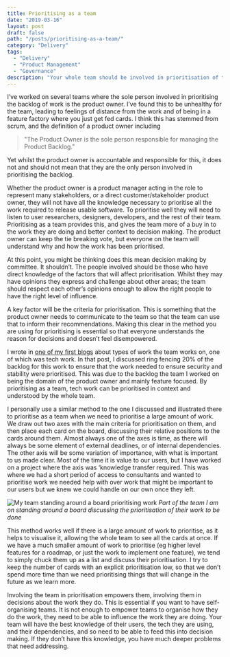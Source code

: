 ```yaml
---
title: Prioritising as a team
date: "2019-03-16"
layout: post
draft: false
path: "/posts/prioritising-as-a-team/"
category: "Delivery"
tags:
  - "Delivery"
  - "Product Management"
  - "Governance"
description: "Your whole team should be involved in prioritisation of their work. Providing their knowledge as input directly, and empowering them to decide on their own work produces better software and better teams"
---
```


I’ve worked on several teams where the sole person involved in prioritising the backlog of work is the product owner. I’ve found this to be unhealthy for the team, leading to feelings of distance from the work and of being in a feature factory where you just get fed cards. I think this has stemmed from scrum, and the definition of a product owner including
> "The Product Owner is the sole person responsible for managing the Product Backlog."

Yet whilst the product owner is accountable and responsible for this, it does not and should not mean that they are the only person involved in prioritising the backlog.

Whether the product owner is a product manager acting in the role to represent many stakeholders, or a direct customer/stakeholder product owner, they will not have all the knowledge necessary to prioritise all the work required to release usable software. To prioritise well they will need to listen to user researchers, designers, developers, and the rest of their team. Prioritising as a team provides this, and gives the team more of a buy in to the work they are doing and better context to decision making.  The product owner can keep the tie breaking vote, but everyone on the team will understand why and how the work has been prioritised.

At this point, you might be thinking does this mean decision making by committee. It shouldn’t. The people involved should be those who have direct knowledge of the factors that will affect prioritisation. Whilst they may have opinions they express and challenge about other areas; the team should respect each other’s opinions enough to allow the right people to have the right level of influence.

A key factor will be the criteria for prioritisation. This is something that the product owner needs to communicate to the team so that the team can use that to inform their recommendations. Making this clear in the method you are using for prioritising is essential so that everyone understands the reason for decisions and doesn’t feel disempowered.

I wrote in [one of my first blogs](/posts/types-of-work/) about types of work the team works on, one of which was tech work. In that post, I discussed ring fencing 20% of the backlog for this work to ensure that the work needed to ensure security and stability were prioritised. This was due to the backlog the team I worked on being the domain of the product owner and mainly feature focused. By prioritising as a team, tech work can be prioritised in context and understood by the whole team.

I personally use a similar method to the one I discussed and illustrated there to prioritise as a team when we need to prioritise a large amount of work. We draw out two axes with the main criteria for prioritisation on them, and then place each card on the board, discussing their relative positions to the cards around them. Almost always one of the axes is time, as there will always be some element of external deadlines, or of internal dependencies. The other axis will be some variation of importance, with what is important to us made clear. Most of the time it is value to our users, but I have worked on a project where the axis was ‘knowledge transfer required. This was where we had a short period of access to consultants and wanted to prioritise work we needed help with over work that might be important to our users but we knew we could handle on our own once they left.

![My team standing around a board prioritising work](/Prioritisation.png "My team standing around a board prioritising their work")
*Part of the team I am on standing around a board discussing the prioritisation of their work to be done*

This method works well if there is a large amount of work to prioritise, as it helps to visualise it, allowing the whole team to see all the cards at once. If we have a much smaller amount of work to prioritise (eg higher level features for a roadmap, or just the work to implement one feature), we tend to simply chuck them up as a list and discuss their prioritisation. I try to keep the number of cards with an explicit prioritisation low, so that we don’t spend more time than we need prioritising things that will change in the future as we learn more.

Involving the team in prioritisation empowers them, involving them in decisions about the work they do. This is essential if you want to have self-organising teams. It is not enough to empower teams to organise how they do the work, they need to be able to influence the work they are doing. Your team will have the best knowledge of their users, the tech they are using, and their dependencies, and so need to be able to feed this into decision making. If they don’t have this knowledge, you have much deeper problems that need addressing.  
